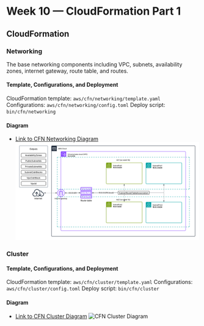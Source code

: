 # Week 10 — CloudFormation Part 1
## CloudFormation
### Networking
The base networking components including VPC, subnets, availability zones, internet gateway, route table, and routes.
#### Template, Configurations, and Deployment
CloudFormation template: `aws/cfn/networking/template.yaml`
Configurations: `aws/cfn/networking/config.toml`
Deploy script: `bin/cfn/networking`
#### Diagram
- [Link to CFN Networking Diagram](https://lucid.app/lucidchart/5d3dc7d4-cf79-4d90-b856-dd49d6c5006c/edit?viewport_loc=-1880%2C-469%2C2217%2C1092%2C0_0&invitationId=inv_e54a4a5b-7ba2-4011-8ddf-ccf16027ace0)
![CFN Networking Diagram](assets/CFN_Networking_Diagram.png)
### Cluster

#### Template, Configurations, and Deployment
CloudFormation template: `aws/cfn/cluster/template.yaml`
Configurations: `aws/cfn/cluster/config.toml`
Deploy script: `bin/cfn/cluster`
#### Diagram
- [Link to CFN Cluster Diagram]()
![CFN Cluster Diagram]()